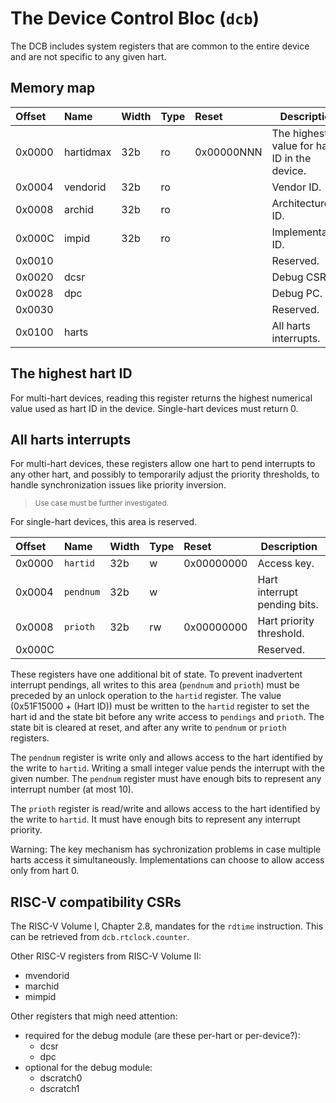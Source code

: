 # The Device Control Bloc (`dcb`)

The DCB includes system registers that are common to the entire device and are not 
specific to any given hart.

## Memory map

| Offset | Name | Width | Type | Reset | Description | 
|:-------|:-----|:------|:-----|:------|-------------|
| 0x0000 | hartidmax | 32b | ro | 0x00000NNN | The highest value for hart ID in the device. |
| 0x0004 | vendorid | 32b | ro |  | Vendor ID. |
| 0x0008 | archid | 32b | ro |  | Architecture ID. |
| 0x000C | impid | 32b | ro |  | Implementation ID. |
| 0x0010 | | | | | Reserved. |
| 0x0020 | dcsr | | | | Debug CSR. |
| 0x0028 | dpc | | | | Debug PC. |
| 0x0030 | | | | | Reserved. |
| 0x0100 | harts | | | | All harts interrupts. |

## The highest hart ID

For multi-hart devices, reading this register returns the highest numerical value used as hart ID 
in the device. Single-hart devices must return 0.

## All harts interrupts

For multi-hart devices, these registers allow one hart to pend interrupts to any other 
hart, and possibly to temporarily adjust the priority thresholds, to handle synchronization 
issues like priority inversion.

> <sup>Use case must be further investigated.</sup>

For single-hart devices, this area is reserved.

| Offset | Name | Width | Type | Reset | Description | 
|:-------|:-----|:------|:-----|:------|-------------|
| 0x0000 | `hartid` | 32b | w | 0x00000000 | Access key. |
| 0x0004 | `pendnum` | 32b | w |  | Hart interrupt pending bits. |
| 0x0008 | `prioth` | 32b | rw | 0x00000000 | Hart priority threshold. |
| 0x000C |  |  |  |  | Reserved. |

These registers have one additional bit of state. To prevent inadvertent interrupt 
pendings, all writes to this area (`pendnum` and `prioth`) must be preceded by an 
unlock operation to the `hartid` register. The value (0x51F15000 + (Hart ID)) must be 
written to the `hartid` register to set the hart id and the state bit before 
any write access to `pendings` and `prioth`. 
The state bit is cleared at reset, and after any write to `pendnum` or `prioth` registers.

The `pendnum` register is write only and allows access to the hart identified 
by the write to `hartid`. Writing a small integer value pends the 
interrupt with the given number. The `pendnum` register must have enough bits to 
represent any interrupt number (at most 10).

The `prioth` register is read/write and allows access to the hart identified 
by the write to `hartid`. It must have enough bits to represent any interrupt
priority.

Warning: The key mechanism has sychronization problems in case multiple harts access it 
simultaneously. Implementations can choose to allow access only from hart 0.

## RISC-V compatibility CSRs

The RISC-V Volume I, Chapter 2.8, mandates for the `rdtime` instruction. This can be 
retrieved from `dcb.rtclock.counter`.

Other RISC-V registers from RISC-V Volume II:

- mvendorid 
- marchid 
- mimpid 

Other registers that migh need attention:

- required for the debug module (are these per-hart or per-device?):  
  - dcsr 
  - dpc 
- optional for the debug module: 
  - dscratch0 
  - dscratch1 
